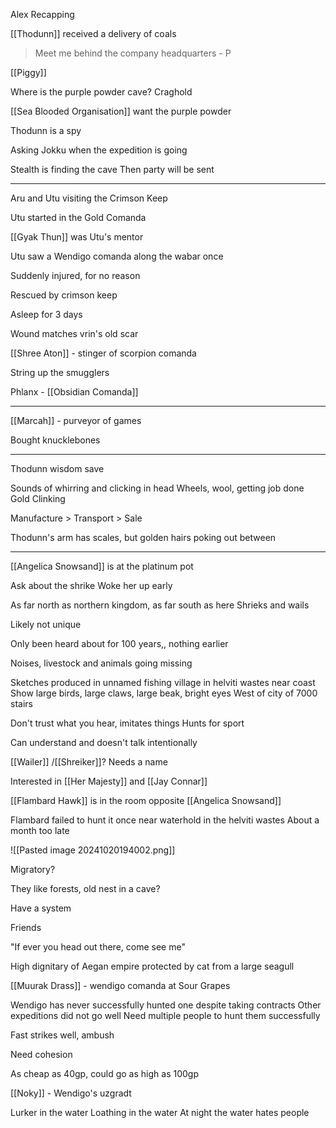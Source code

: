 
Alex Recapping

[[Thodunn]] received a delivery of coals

> Meet me behind the company headquarters - P

[[Piggy]]

Where is the purple powder cave?
Craghold

[[Sea Blooded Organisation]] want the purple powder

Thodunn is a spy

Asking Jokku when the expedition is going

Stealth is finding the cave
Then party will be sent

<hr>

Aru and Utu visiting the Crimson Keep

Utu started in the Gold Comanda

[[Gyak Thun]] was Utu's mentor

Utu saw a Wendigo comanda along the wabar once

Suddenly injured, for no reason

Rescued by crimson keep

Asleep for 3 days

Wound matches vrin's old scar

[[Shree Aton]] - stinger of scorpion comanda

String up the smugglers

Phlanx - [[Obsidian Comanda]]

<hr>


[[Marcah]] - purveyor of games

Bought knucklebones


<hr>

Thodunn wisdom save

Sounds of whirring and clicking in head
Wheels, wool, getting job done
Gold Clinking

Manufacture > Transport > Sale

Thodunn's arm has scales, but golden hairs poking out between

<hr>

[[Angelica Snowsand]] is at the platinum pot

Ask about the shrike
Woke her up early

As far north as northern kingdom, as far south as here
Shrieks and wails

Likely not unique

Only been heard about for 100 years,, nothing earlier

Noises, livestock and animals going missing

Sketches produced in unnamed fishing village in helviti wastes near coast
Show large birds, large claws, large beak, bright eyes
West of city of 7000 stairs

Don't trust what you hear, imitates things
Hunts for sport

Can understand and doesn't talk intentionally

[[Wailer]] /[[Shreiker]]? Needs a name

Interested in [[Her Majesty]] and [[Jay Connar]]

[[Flambard Hawk]] is in the room opposite [[Angelica Snowsand]]

Flambard failed to hunt it once near waterhold in the helviti wastes
About a month too late

![[Pasted image 20241020194002.png]]

Migratory?

They like forests, old nest in a cave?

Have a system

Friends 

"If ever you head out there, come see me"

High dignitary of Aegan empire protected by cat from a large seagull

[[Muurak Drass]] - wendigo comanda at Sour Grapes

Wendigo has never successfully hunted one despite taking contracts
Other expeditions did not go well
Need multiple people to hunt them successfully

Fast strikes well, ambush

Need cohesion

As cheap as 40gp, could go as high as 100gp

[[Noky]] - Wendigo's uzgradt

Lurker in the water
Loathing in the water
At night the water hates people
